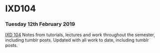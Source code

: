 # IXD104

### Tuesday 12th February 2019
[IXD 104](https://ailsiseburns.github.io/IXD104/ixd104.html)
Notes from tutorials, lectures and work throughout the semester, including tumblr posts. Updated with all work to date, including tumblr posts.
